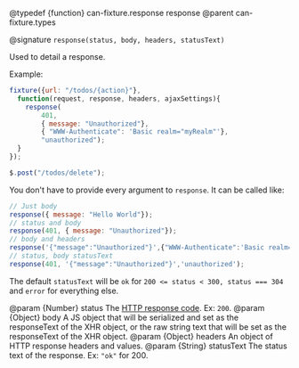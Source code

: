 @typedef {function} can-fixture.response response
@parent can-fixture.types

@signature `response(status, body, headers, statusText)`

Used to detail a response.

Example:

```js
fixture({url: "/todos/{action}"},
  function(request, response, headers, ajaxSettings){
    response(
        401,
        { message: "Unauthorized"},
        { "WWW-Authenticate": 'Basic realm="myRealm"'},
        "unauthorized");
  }
});

$.post("/todos/delete");
```

You don't have to provide every argument to `response`. It can be called like:

```js
// Just body
response({ message: "Hello World"});
// status and body
response(401, { message: "Unauthorized"});
// body and headers
response('{"message":"Unauthorized"}',{"WWW-Authenticate":'Basic realm="myRealm"'});
// status, body statusText
response(401, '{"message":"Unauthorized"}','unauthorized');
```

The default `statusText` will be `ok` for `200 <= status < 300, status === 304` and `error`
for everything else.

  @param {Number} status The [HTTP response code](http://www.w3.org/Protocols/rfc2616/rfc2616-sec10.html). Ex: `200`.
  @param {Object} body A JS object that will be serialized and set as the responseText of the XHR object, or
  the raw string text that will be set as the responseText of the XHR object.
  @param {Object} headers An object of HTTP response headers and values.
  @param {String} statusText The status text of the response. Ex: ``"ok"`` for 200.
